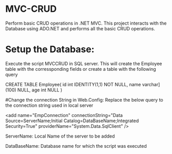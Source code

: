 # MVC-CRUD
Perform basic CRUD operations in .NET MVC. This project interacts with the Database using ADO.NET and performs all the basic CRUD operations. 


# Setup the Database:

Execute the script MVCCRUD in SQL server. 
This will create the Employee table with the corressponding fields or create a table with the following query

CREATE TABLE Employee(
	id int IDENTITY(1,1) NOT NULL,
	name varchar](100) NULL,
	age int NULL
)

#Change the connection String in Web.Config:
Replace the below query to the connection string used in local server

\<add name="EmpConnection" connectionString="Data Source=ServerName;Initial Catalog=DataBaseName;Integrated Security=True"
     providerName="System.Data.SqlClient" />
     
ServerName: Local Name of the server to be added

DataBaseName: Database name for which the script was executed

